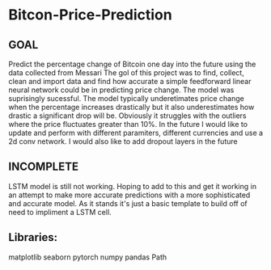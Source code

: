# Bitcon-Price-Prediction

## GOAL
Predict the percentage change of Bitcoin one day into the future using the data collected from Messari
The gol of this project was to find, collect, clean and import data and find how accurate a simple feedforward linear neural network
could be in predicting price change. The model was suprisingly sucessful. The model typically underetimates price change when the percentage increases drastically but it also underestimates how drastic a significant drop will be. Obviously it struggles with the outliers where the price fluctuates greater than 10%. In the future I would like to update and perform with different paramiters, different currencies and use a 2d conv network. I would also like to add dropout layers in the future


## INCOMPLETE
LSTM model is still not working. Hoping to add to this and get it working in an attempt to make more accurate predictions with 
a more sophisticated and accurate model. As it stands it's just a basic template to build off of need to impliment a LSTM cell.


## Libraries:
matplotlib
seaborn
pytorch
numpy
pandas
Path
